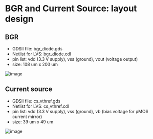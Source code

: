 # BGR and Current Source: layout design

## BGR

- GDSII file: bgr_diode.gds
- Netlist for LVS: bgr_diode.cdl
- pin list: vdd (3.3 V supply), vss (ground), vout (voltage output)
- size: 108 um x 200 um

![image](https://github.com/atuchiya/DC23-LTC2/assets/49263791/6c8e2316-a329-44d8-8517-f05f2b79a016)


## Current source

- GDSII file: cs_vthref.gds
- Netlist for LVS: cs_vthref.cdl
- pin list: vdd (3.3 V supply), vss (ground), vb (bias voltage for pMOS current mirror)
- size: 39 um x 49 um

![image](https://github.com/atuchiya/DC23-LTC2/assets/49263791/741bb0b8-ffda-4fc8-b15a-b7af3cdb1eaa)

